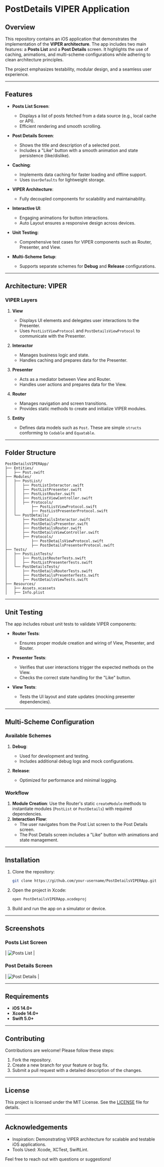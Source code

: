 # PostDetails VIPER Application

## Overview
This repository contains an iOS application that demonstrates the implementation of the **VIPER architecture**. The app includes two main features: a **Posts List** and a **Post Details** screen. It highlights the use of caching, animations, and multi-scheme configurations while adhering to clean architecture principles.

The project emphasizes testability, modular design, and a seamless user experience.

---

## Features
- **Posts List Screen**:
  - Displays a list of posts fetched from a data source (e.g., local cache or API).
  - Efficient rendering and smooth scrolling.

- **Post Details Screen**:
  - Shows the title and description of a selected post.
  - Includes a "Like" button with a smooth animation and state persistence (like/dislike).

- **Caching**:
  - Implements data caching for faster loading and offline support.
  - Uses `UserDefaults` for lightweight storage.

- **VIPER Architecture**:
  - Fully decoupled components for scalability and maintainability.

- **Interactive UI**:
  - Engaging animations for button interactions.
  - Auto Layout ensures a responsive design across devices.

- **Unit Testing**:
  - Comprehensive test cases for VIPER components such as Router, Presenter, and View.

- **Multi-Scheme Setup**:
  - Supports separate schemes for **Debug** and **Release** configurations.

---

## Architecture: VIPER

### VIPER Layers
1. **View**
   - Displays UI elements and delegates user interactions to the Presenter.
   - Uses `PostListViewProtocol` and `PostDetailsViewProtocol` to communicate with the Presenter.

2. **Interactor**
   - Manages business logic and state.
   - Handles caching and prepares data for the Presenter.

3. **Presenter**
   - Acts as a mediator between View and Router.
   - Handles user actions and prepares data for the View.

4. **Router**
   - Manages navigation and screen transitions.
   - Provides static methods to create and initialize VIPER modules.

5. **Entity**
   - Defines data models such as `Post`. These are simple `structs` conforming to `Codable` and `Equatable`.

---

## Folder Structure
```
PostDetailsVIPERApp/
├── Entities/
│   ├── Post.swift
├── Modules/
│   ├── PostList/
│   │   ├── PostListInteractor.swift
│   │   ├── PostListPresenter.swift
│   │   ├── PostListRouter.swift
│   │   ├── PostListViewController.swift
│   │   ├── Protocols/
│   │       ├── PostListViewProtocol.swift
│   │       ├── PostListPresenterProtocol.swift
│   └── PostDetails/
│       ├── PostDetailsInteractor.swift
│       ├── PostDetailsPresenter.swift
│       ├── PostDetailsRouter.swift
│       ├── PostDetailsViewController.swift
│       ├── Protocols/
│           ├── PostDetailsViewProtocol.swift
│           ├── PostDetailsPresenterProtocol.swift
├── Tests/
│   ├── PostListTests/
│   │   ├── PostListRouterTests.swift
│   │   ├── PostListPresenterTests.swift
│   └── PostDetailsTests/
│       ├── PostDetailsRouterTests.swift
│       ├── PostDetailsPresenterTests.swift
│       ├── PostDetailsViewTests.swift
├── Resources/
│   ├── Assets.xcassets
│   ├── Info.plist
```

---

## Unit Testing
The app includes robust unit tests to validate VIPER components:

- **Router Tests**:
  - Ensures proper module creation and wiring of View, Presenter, and Router.

- **Presenter Tests**:
  - Verifies that user interactions trigger the expected methods on the View.
  - Checks the correct state handling for the "Like" button.

- **View Tests**:
  - Tests the UI layout and state updates (mocking presenter dependencies).

---

## Multi-Scheme Configuration

### Available Schemes
1. **Debug**:
   - Used for development and testing.
   - Includes additional debug logs and mock configurations.

2. **Release**:
   - Optimized for performance and minimal logging.

### Workflow
1. **Module Creation**: Use the Router's static `createModule` methods to instantiate modules (`PostList` or `PostDetails`) with required dependencies.
2. **Interaction Flow**:
   - The user navigates from the Post List screen to the Post Details screen.
   - The Post Details screen includes a "Like" button with animations and state management.

---

## Installation
1. Clone the repository:
   ```bash
   git clone https://github.com/your-username/PostDetailsVIPERApp.git
   ```
2. Open the project in Xcode:
   ```bash
   open PostDetailsVIPERApp.xcodeproj
   ```
3. Build and run the app on a simulator or device.

---

## Screenshots

### Posts List Screen
| ![Posts List](https://via.placeholder.com/400x800) |

### Post Details Screen
| ![Post Details](https://via.placeholder.com/400x800) |

---

## Requirements
- **iOS 14.0+**
- **Xcode 14.0+**
- **Swift 5.0+**

---

## Contributing
Contributions are welcome! Please follow these steps:
1. Fork the repository.
2. Create a new branch for your feature or bug fix.
3. Submit a pull request with a detailed description of the changes.

---

## License
This project is licensed under the MIT License. See the [LICENSE](LICENSE) file for details.

---

## Acknowledgements
- Inspiration: Demonstrating VIPER architecture for scalable and testable iOS applications.
- Tools Used: Xcode, XCTest, SwiftLint.

Feel free to reach out with questions or suggestions!
